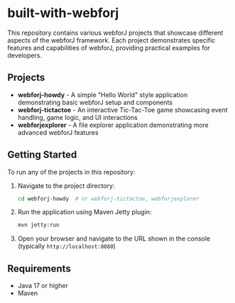# built-with-webforj

This repository contains various webforJ projects that showcase different aspects of the webforJ framework. Each project demonstrates specific features and capabilities of webforJ, providing practical examples for developers.

## Projects

- **webforj-howdy** - A simple "Hello World" style application demonstrating basic webforJ setup and components
- **webforj-tictactoe** - An interactive Tic-Tac-Toe game showcasing event handling, game logic, and UI interactions
- **webforjexplorer** - A file explorer application demonstrating more advanced webforJ features

## Getting Started

To run any of the projects in this repository:

1. Navigate to the project directory:
   ```bash
   cd webforj-howdy  # or webforj-tictactoe, webforjexplorer
   ```

2. Run the application using Maven Jetty plugin:
   ```bash
   mvn jetty:run
   ```

3. Open your browser and navigate to the URL shown in the console (typically `http://localhost:8080`)

## Requirements

- Java 17 or higher
- Maven